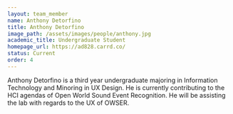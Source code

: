 ```yaml
---
layout: team_member
name: Anthony Detorfino
title: Anthony Detorfino
image_path: /assets/images/people/anthony.jpg
academic_title: Undergraduate Student
homepage_url: https://ad828.carrd.co/
status: Current
order: 4
---
```


Anthony Detorfino is a third year undergraduate majoring in Information Technology and Minoring in UX Design. He is currently contributing to the HCI agendas of Open World Sound Event Recognition. He will be assisting the lab with regards to the UX of OWSER.